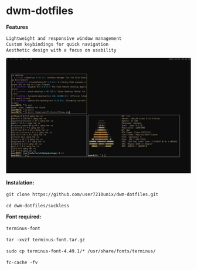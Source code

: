 # dwm-dotfiles

**Features**

    Lightweight and responsive window management
    Custom keybindings for quick navigation
    Aesthetic design with a focus on usability


![Preview](pictures/lfsnew.png)

**Instalation:**

```git clone https://github.com/user7210unix/dwm-dotfiles.git```

```cd dwm-dotfiles/suckless```


**Font required:**

```terminus-font```

```tar -xvzf terminus-font.tar.gz```

```sudo cp terminus-font-4.49.1/* /usr/share/fonts/terminus/```

```fc-cache -fv```
